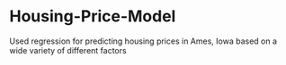 # Housing-Price-Model

Used regression for predicting housing prices in Ames, Iowa based on a wide variety of different factors
